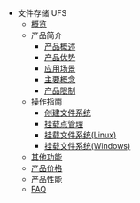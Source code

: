 * 文件存储 UFS
    * [概览](storage_cdn/ufs/overview)
    * 产品简介
        * [产品概述](storage_cdn/ufs/ufs_manual_instruction/summarize)
        * [产品优势](storage_cdn/ufs/ufs_manual_instruction/advantage)
        * [应用场景](storage_cdn/ufs/ufs_manual_instruction/application)
        * [主要概念](storage_cdn/ufs/ufs_manual_instruction/concept)
        * [产品限制](storage_cdn/ufs/ufs_manual_instruction/limit)
    * 操作指南
        * [创建文件系统](storage_cdn/ufs/ufs_guide/create)
        * [挂载点管理](storage_cdn/ufs/ufs_guide/mount)
        * [挂载文件系统(Linux)](storage_cdn/ufs/ufs_guide/linux)
        * [挂载文件系统(Windows)](storage_cdn/ufs/ufs_guide/windows)
    * [其他功能](storage_cdn/ufs/other)
    * [产品价格](storage_cdn/ufs/price)
    * [产品性能](storage_cdn/ufs/performance)
    * [FAQ](storage_cdn/ufs/faq)
    
    
        